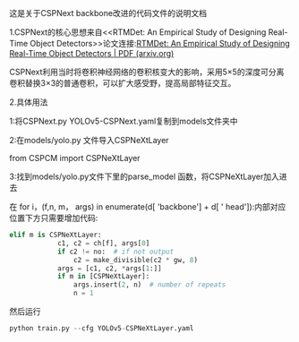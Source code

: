 这是关于CSPNext backbone改进的代码文件的说明文档

1.CSPNext的核心思想来自<<RTMDet: An Empirical Study of Designing Real-Time Object Detectors>>论文连接:[RTMDet: An Empirical Study of Designing Real-Time Object Detectors | PDF (arxiv.org)](https://arxiv.org/pdf/2212.07784v2.pdf)

CSPNext利用当时将卷积神经网络的卷积核变大的影响，采用5×5的深度可分离卷积替换3×3的普通卷积，可以扩大感受野，提高局部特征交互。

2.具体用法

1:将CSPNext.py YOLOv5-CSPNext.yaml复制到models文件夹中

2:在models/yolo.py 文件导入CSPNeXtLayer

from CSPCM import  CSPNeXtLayer

3:找到models/yolo.py文件下里的parse_model 函数，将CSPNeXtLayer加入进去

在 for i，(f,n, m， args) in enumerate(d[ 'backbone'] + d[ ' head']):内部对应位置下方只需要增加代码:

```python
elif m is CSPNeXtLayer:
            c1, c2 = ch[f], args[0]
            if c2 != no:  # if not output
                c2 = make_divisible(c2 * gw, 8)
            args = [c1, c2, *args[1:]]
            if m in [CSPNeXtLayer]:
                args.insert(2, n)  # number of repeats
                n = 1
```

然后运行

```python
python train.py --cfg YOLOv5-CSPNeXtLayer.yaml
```

